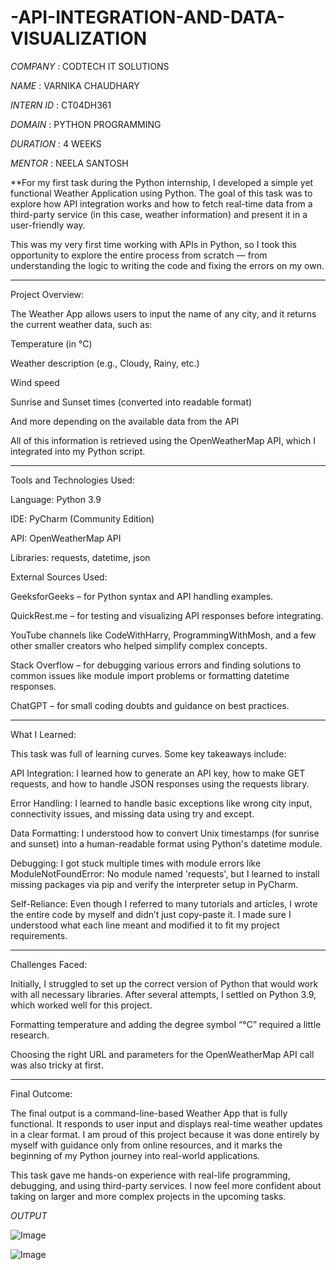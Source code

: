 # -API-INTEGRATION-AND-DATA-VISUALIZATION

*COMPANY* : CODTECH IT SOLUTIONS 

*NAME* : VARNIKA CHAUDHARY

*INTERN ID* : CT04DH361

*DOMAIN* : PYTHON PROGRAMMING 

*DURATION* : 4 WEEKS 

*MENTOR* : NEELA SANTOSH


**For my first task during the Python internship, I developed a simple yet functional Weather Application using Python. The goal of this task was to explore how API integration works and how to fetch real-time data from a third-party service (in this case, weather information) and present it in a user-friendly way.

This was my very first time working with APIs in Python, so I took this opportunity to explore the entire process from scratch — from understanding the logic to writing the code and fixing the errors on my own.


---

Project Overview:

The Weather App allows users to input the name of any city, and it returns the current weather data, such as:

 Temperature (in °C)

 Weather description (e.g., Cloudy, Rainy, etc.)

 Wind speed

 Sunrise and  Sunset times (converted into readable format)

And more depending on the available data from the API


All of this information is retrieved using the OpenWeatherMap API, which I integrated into my Python script.


---

 Tools and Technologies Used:

Language: Python 3.9

IDE: PyCharm (Community Edition)

API: OpenWeatherMap API

Libraries: requests, datetime, json

External Sources Used:

GeeksforGeeks – for Python syntax and API handling examples.

QuickRest.me – for testing and visualizing API responses before integrating.

YouTube channels like CodeWithHarry, ProgrammingWithMosh, and a few other smaller creators who helped simplify complex concepts.

Stack Overflow – for debugging various errors and finding solutions to common issues like module import problems or formatting datetime responses.

ChatGPT – for small coding doubts and guidance on best practices.




---

 What I Learned:

This task was full of learning curves. Some key takeaways include:

API Integration: I learned how to generate an API key, how to make GET requests, and how to handle JSON responses using the requests library.

Error Handling: I learned to handle basic exceptions like wrong city input, connectivity issues, and missing data using try and except.

Data Formatting: I understood how to convert Unix timestamps (for sunrise and sunset) into a human-readable format using Python's datetime module.

Debugging: I got stuck multiple times with module errors like ModuleNotFoundError: No module named 'requests', but I learned to install missing packages via pip and verify the interpreter setup in PyCharm.

Self-Reliance: Even though I referred to many tutorials and articles, I wrote the entire code by myself and didn’t just copy-paste it. I made sure I understood what each line meant and modified it to fit my project requirements.



---

 Challenges Faced:

Initially, I struggled to set up the correct version of Python that would work with all necessary libraries. After several attempts, I settled on Python 3.9, which worked well for this project.

Formatting temperature and adding the degree symbol “°C” required a little research.

Choosing the right URL and parameters for the OpenWeatherMap API call was also tricky at first.



---

 Final Outcome:

The final output is a command-line-based Weather App that is fully functional. It responds to user input and displays real-time weather updates in a clear format. I am proud of this project because it was done entirely by myself with guidance only from online resources, and it marks the beginning of my Python journey into real-world applications.

This task gave me hands-on experience with real-life programming, debugging, and using third-party services. I now feel more confident about taking on larger and more complex projects in the upcoming tasks.

*OUTPUT*

![Image](https://github.com/user-attachments/assets/f7101f26-ad88-4b01-9217-920df59d8339)

![Image](https://github.com/user-attachments/assets/85719c1e-f9ba-4ba6-9e97-daf440adfd28)

